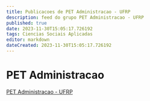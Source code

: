 ```yaml
---
title: Publicacoes de PET Administracao - UFRP 
description: feed do grupo PET Administracao - UFRP
published: true
date: 2023-11-30T15:05:17.726192
tags: Ciencias Sociais Aplicadas
editor: markdown
dateCreated: 2023-11-30T15:05:17.726192
---
```


# PET Administracao
[PET Administracao - UFRP](/grupo/133PETAdministracaoUFRP)